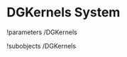 <!-- MOOSE Documentation Stub: Remove this when content is added. -->

# DGKernels System
!parameters /DGKernels

!subobjects /DGKernels

